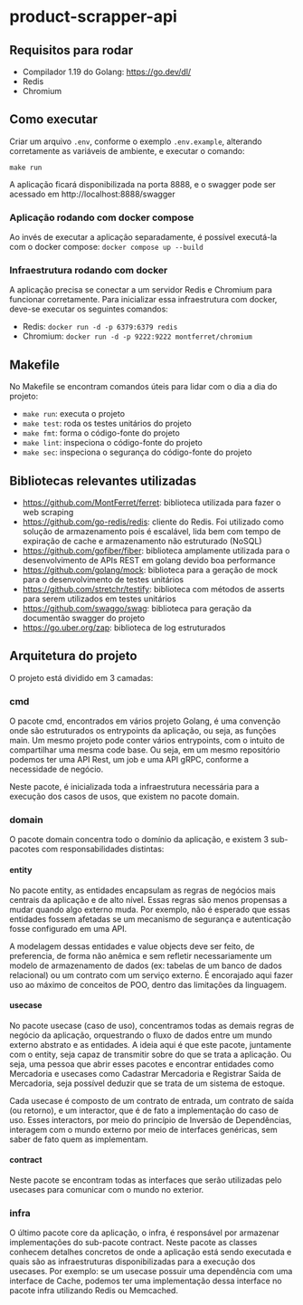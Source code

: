 # product-scrapper-api

## Requisitos para rodar

- Compilador 1.19 do Golang: https://go.dev/dl/
- Redis
- Chromium

## Como executar

Criar um arquivo `.env`, conforme o exemplo `.env.example`, alterando corretamente as variáveis de ambiente, e executar o comando:

```shell
make run
```
A aplicação ficará disponibilizada na porta 8888, e o swagger pode ser acessado em http://localhost:8888/swagger

### Aplicação rodando com docker compose

Ao invés de executar a aplicação separadamente, é possível executá-la com o docker compose: `docker compose up --build`

### Infraestrutura rodando com docker

A aplicação precisa se conectar a um servidor Redis e Chromium para funcionar corretamente. Para inicializar essa infraestrutura com docker, deve-se executar os seguintes comandos:

- Redis: `docker run -d -p 6379:6379 redis`
- Chromium: `docker run -d -p 9222:9222 montferret/chromium`

## Makefile

No Makefile se encontram comandos úteis para lidar com o dia a dia do projeto:
- `make run`: executa o projeto
- `make test`: roda os testes unitários do projeto
- `make fmt`: forma o código-fonte do projeto
- `make lint`: inspeciona o código-fonte do projeto
- `make sec`: inspeciona o segurança do código-fonte do projeto

## Bibliotecas relevantes utilizadas

- https://github.com/MontFerret/ferret: biblioteca utilizada para fazer o web scraping
- https://github.com/go-redis/redis: cliente do Redis. Foi utilizado como solução de armazenamento pois é escalável, lida bem com tempo de expiração de cache e armazenamento não estruturado (NoSQL)
- https://github.com/gofiber/fiber: biblioteca amplamente utilizada para o desenvolvimento de APIs REST em golang devido boa performance
- https://github.com/golang/mock: biblioteca para a geração de mock para o desenvolvimento de testes unitários
- https://github.com/stretchr/testify: biblioteca com métodos de asserts para serem utilizados em testes unitários
- https://github.com/swaggo/swag: biblioteca para geração da documentão swagger do projeto
- https://go.uber.org/zap: biblioteca de log estruturados

## Arquitetura do projeto

O projeto está dividido em 3 camadas:

### cmd

O pacote cmd, encontrados em vários projeto Golang, é uma convenção onde são estruturados os entrypoints da aplicação, ou seja, as funções main. Um mesmo projeto pode conter vários entrypoints, com o intuito de compartilhar uma mesma code base. Ou seja, em um mesmo repositório podemos ter uma API Rest, um job e uma API gRPC, conforme a necessidade de negócio.

Neste pacote, é inicializada toda a infraestrutura necessária para a execução dos casos de usos, que existem no pacote domain.

### domain
O pacote domain concentra todo o domínio da aplicação, e existem 3 sub-pacotes com responsabilidades distintas:

#### entity

No pacote entity, as entidades encapsulam as regras de negócios mais centrais da aplicação e de alto nível. Essas regras são menos propensas a mudar quando algo externo muda. Por exemplo, não é esperado que essas entidades fossem afetadas se um mecanismo de segurança e autenticação fosse configurado em uma API.

A modelagem dessas entidades e value objects deve ser feito, de preferencia, de forma não anêmica e sem refletir necessariamente um modelo de armazenamento de dados (ex: tabelas de um banco de dados relacional) ou um contrato com um serviço externo. É encorajado aqui fazer uso ao máximo de conceitos de POO, dentro das limitações da linguagem.

#### usecase

No pacote usecase (caso de uso), concentramos todas as demais regras de negócio da aplicação, orquestrando o fluxo de dados entre um mundo externo abstrato e as entidades. A ideia aqui é que este pacote, juntamente com o entity, seja capaz de transmitir sobre do que se trata a aplicação. Ou seja, uma pessoa que abrir esses pacotes e encontrar entidades como Mercadoria e usecases como Cadastrar Mercadoria e Registrar Saída de Mercadoria, seja possível deduzir que se trata de um sistema de estoque.

Cada usecase é composto de um contrato de entrada, um contrato de saída (ou retorno), e um interactor, que é de fato a implementação do caso de uso. Esses interactors, por meio do princípio de Inversão de Dependências, interagem com o mundo externo por meio de interfaces genéricas, sem saber de fato quem as implementam.

#### contract

Neste pacote se encontram todas as interfaces que serão utilizadas pelo usecases para comunicar com o mundo no exterior.

### infra

O último pacote core da aplicação, o infra, é responsável por armazenar implementações do sub-pacote contract. Neste pacote as classes conhecem detalhes concretos de onde a aplicação está sendo executada e quais são as infraestruturas disponibilizadas para a execução dos usecases. Por exemplo: se um usecase possuir uma dependência com uma interface de Cache, podemos ter uma implementação dessa interface no pacote infra utilizando Redis ou Memcached.

